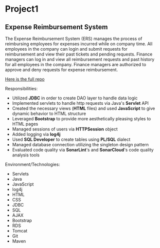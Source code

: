 # Project1

## Expense Reimbursement System

The Expense Reimbursement System (ERS) manages the process of reimbursing employees for expenses incurred while on company time. All employees in the company can login and submit requests for reimbursement and view their past tickets and pending requests. Finance managers can log in and view all reimbursement requests and past history for all employees in the company. Finance managers are authorized to approve and deny requests for expense reimbursement.

[Here is the full repo](https://github.com/Zukie8/Project1-Expense-Reimbursement-System)

Responsibilities:
- Utilized **JDBC** in order to create DAO layer to handle data logic
- Implemented servlets to handle http requests via Java's **Servlet** API
- Created the necessary views (**HTML** files) and used **JavaScript** to give dynamic behavior to HTML structure
- Leveraged **Bootstrap** to provide more aesthetically pleasing styles to HTML pages
- Managed sessions of users via **HTTPSession** object
- Added logging via **log4j**
- Used **SQL Developer** to create tables using **PL/SQL** dialect
- Managed database connection utilizing the singleton design pattern
- Evaluated code quality via **SonarLint**'s and **SonarCloud**'s code quality analysis tools

Environment/Technologies:
- Servlets
- Java
- JavaScript
- log4j
- HTML
- CSS
- JDBC
- SQL
- AJAX
- Bootstrap
- RDS
- Tomcat
- Git
- Maven